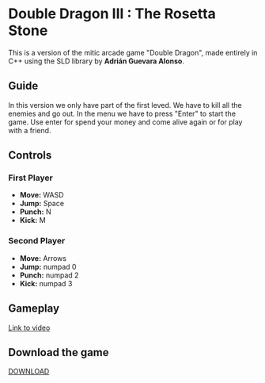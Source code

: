 # Double Dragon III : The Rosetta Stone

This is a version of the mitic arcade game "Double Dragon", made entirely in C++ using the SLD library by **Adrián Guevara Alonso**.

## Guide

In this version we only have part of the first leved. We have to kill all the enemies and go out. In the menu we have to press "Enter" to start the game. Use enter for spend your money and come alive again or for play with a friend. 

## Controls

### First Player
- **Move:** WASD
- **Jump:** Space
- **Punch:** N
- **Kick:** M

### Second Player
- **Move:** Arrows
- **Jump:** numpad 0
- **Punch:** numpad 2
- **Kick:** numpad 3

## Gameplay
[Link to video](https://www.youtube.com/watch?v=w1E6819xLXg&feature=youtu.be)

## Download the game
[DOWNLOAD](https://github.com/Masacre23/DoubleDragon/releases/tag/1.0)
